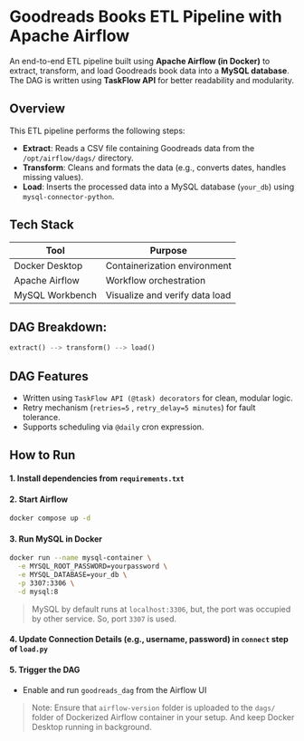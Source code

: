 # Goodreads Books ETL Pipeline with Apache Airflow

An end-to-end ETL pipeline built using **Apache Airflow (in Docker)** to extract, transform, and load Goodreads book data into a **MySQL database**. The DAG is written using **TaskFlow API** for better readability and modularity.

##  Overview

This ETL pipeline performs the following steps:

- **Extract**: Reads a CSV file containing Goodreads data from the `/opt/airflow/dags/` directory.
- **Transform**: Cleans and formats the data (e.g., converts dates, handles missing values).
- **Load**: Inserts the processed data into a MySQL database (`your_db`) using `mysql-connector-python`.

##  Tech Stack

| Tool               | Purpose                        |
|--------------------|--------------------------------|
|   Docker Desktop   | Containerization environment   |
|   Apache Airflow   | Workflow orchestration         |
|    MySQL Workbench | Visualize and verify data load |

##  DAG Breakdown:
```python
extract() --> transform() --> load()
```

## DAG Features
- Written using `TaskFlow API (@task) decorators` for clean, modular logic.
- Retry mechanism (`retries=5` , `retry_delay=5 minutes`) for fault tolerance.
- Supports scheduling via `@daily` cron expression.

##  How to Run

#### 1. Install dependencies from `requirements.txt` 

#### 2. Start Airflow

```bash
docker compose up -d
```

#### 3. Run MySQL in Docker

```bash
docker run --name mysql-container \
  -e MYSQL_ROOT_PASSWORD=yourpassword \
  -e MYSQL_DATABASE=your_db \
  -p 3307:3306 \
  -d mysql:8
```
> MySQL by default runs at `localhost:3306`, but, the port was occupied by other service. So, port `3307` is used.

#### 4. Update Connection Details (e.g., username, password) in `connect` step of `load.py`

#### 5. Trigger the DAG
- Enable and run `goodreads_dag` from the Airflow UI

> Note: Ensure that `airflow-version` folder is uploaded to the `dags/` folder of Dockerized Airflow container in your setup. And keep Docker Desktop running in background.
